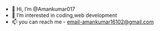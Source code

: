 - 👋 Hi, I’m @Amankumar017
- 👀 I’m interested in coding,web development
- 📫 you can reach me -
                  email-amankumar16102@gmail.com

<!---
Amankumar017/Amankumar017 is a ✨ special ✨ repository because its `README.md` (this file) appears on your GitHub profile.
You can click the Preview link to take a look at your changes.
--->
